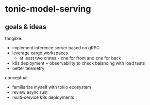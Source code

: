 # tonic-model-serving

## goals & ideas
tangible:
* implement inference server based on gRPC 
* leverage cargo workspaces 
  * at least two crates - one for front and one for back
* k8s deployment + observability to check balancing with load tests
* better telemetry

conceptual:
* familiarize myself with tokio ecosystem 
* review async rust
* multi-service k8s deployments
